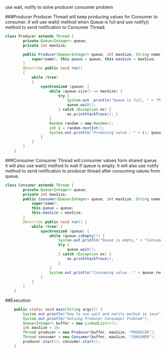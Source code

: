 use wait, notify to solve producer consumer problem 

###Producer
Producer Thread will keep producing values for Consumer to consumer. It will use wait() method when Queue is full and use notify() method to send notification to Consumer Thread. 

```java
class Producer extends Thread {
        private Queue<Integer> queue;
        private int maxSize;

        public Producer(Queue<Integer> queue, int maxSize, String name){
            super(name); this.queue = queue; this.maxSize = maxSize;
        }
        @Override public void run()
        {
            while (true)
            {
                synchronized (queue) {
                    while (queue.size() == maxSize) {
                        try {
                            System.out .println("Queue is full, " + "Producer thread waiting for " + "consumer to take something from queue");
                            queue.wait();
                        } catch (Exception ex) {
                            ex.printStackTrace(); }
                    }
                    Random random = new Random();
                    int i = random.nextInt();
                    System.out.println("Producing value : " + i); queue.add(i); queue.notifyAll();
                }
            }
        }
    }
```
###Consumer
Consumer Thread will consumer values form shared queue. It will also use wait() method to wait if queue is empty. It will also use notify method to send notification to producer thread after consuming values from queue. 


```java
class Consumer extends Thread {
        private Queue<Integer> queue;
        private int maxSize;
        public Consumer(Queue<Integer> queue, int maxSize, String name){
            super(name);
            this.queue = queue;
            this.maxSize = maxSize;
        }
        @Override public void run() {
            while (true) {
                synchronized (queue) {
                    while (queue.isEmpty()) {
                        System.out.println("Queue is empty," + "Consumer thread is waiting" + " for producer thread to put something in queue");
                        try {
                            queue.wait();
                        } catch (Exception ex) {
                            ex.printStackTrace();
                        }
                    }
                    System.out.println("Consuming value : " + queue.remove()); queue.notifyAll();
                }
            }
        }
    }
```

##Execution
```java
    public static void main(String args[]) {
        System.out.println("How to use wait and notify method in Java");
        System.out.println("Solving Producer Consumper Problem");
        Queue<Integer> buffer = new LinkedList<>();
        int maxSize = 10;
        Thread producer = new Producer(buffer, maxSize, "PRODUCER");
        Thread consumer = new Consumer(buffer, maxSize, "CONSUMER");
        producer.start(); consumer.start(); 
    }
```
